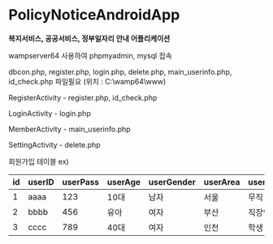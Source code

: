 # PolicyNoticeAndroidApp

**복지서비스, 공공서비스, 정부일자리 안내 어플리케이션**



wampserver64 사용하여 phpmyadmin, mysql 접속


dbcon.php, register.php, login.php, delete.php, main_userinfo.php, id_check.php 파일필요 (위치 : C:\wamp64\www)

RegisterActivity - register.php, id_check.php

LoginActivity - login.php

MemberActivity - main_userinfo.php

SettingActivity - delete.php


회원가입 테이블 ex)

id|userID|userPass|userAge|userGender|userArea|userJob
--|------|--------|-------|----------|--------|-------|
1|aaaa|123|10대|남자|서울|무직
2|bbbb|456|유아|여자|부산|직장인
3|cccc|789|40대|여자|인천|학생
